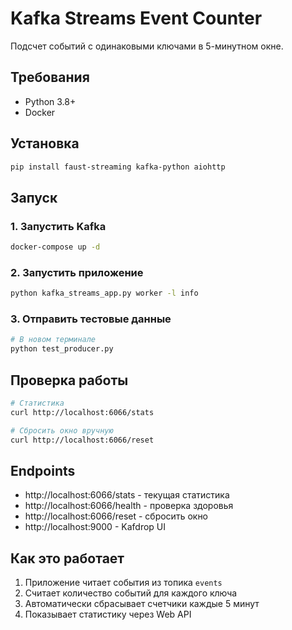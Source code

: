 # Kafka Streams Event Counter

Подсчет событий с одинаковыми ключами в 5-минутном окне.

## Требования

- Python 3.8+
- Docker

## Установка

```bash
pip install faust-streaming kafka-python aiohttp
```

## Запуск

### 1. Запустить Kafka
```bash
docker-compose up -d
```

### 2. Запустить приложение
```bash
python kafka_streams_app.py worker -l info
```

### 3. Отправить тестовые данные
```bash
# В новом терминале
python test_producer.py
```

## Проверка работы

```bash
# Статистика
curl http://localhost:6066/stats

# Сбросить окно вручную
curl http://localhost:6066/reset
```

## Endpoints

- http://localhost:6066/stats - текущая статистика
- http://localhost:6066/health - проверка здоровья
- http://localhost:6066/reset - сбросить окно
- http://localhost:9000 - Kafdrop UI

## Как это работает

1. Приложение читает события из топика `events`
2. Считает количество событий для каждого ключа
3. Автоматически сбрасывает счетчики каждые 5 минут
4. Показывает статистику через Web API